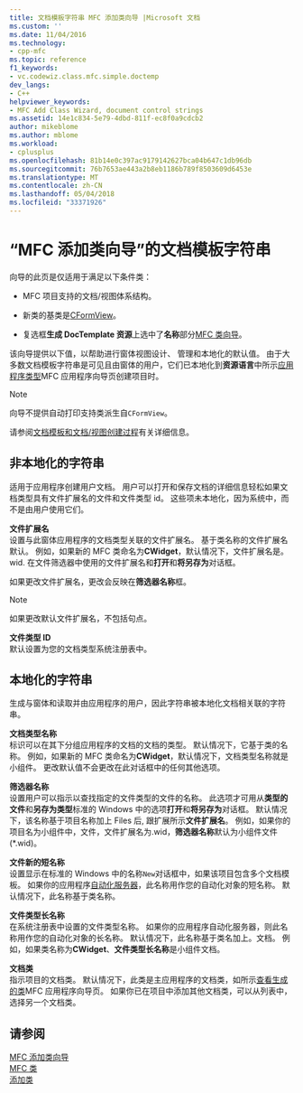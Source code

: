 ```yaml
---
title: 文档模板字符串 MFC 添加类向导 |Microsoft 文档
ms.custom: ''
ms.date: 11/04/2016
ms.technology:
- cpp-mfc
ms.topic: reference
f1_keywords:
- vc.codewiz.class.mfc.simple.doctemp
dev_langs:
- C++
helpviewer_keywords:
- MFC Add Class Wizard, document control strings
ms.assetid: 14e1c834-5e79-4dbd-811f-ec8f0a9cdcb2
author: mikeblome
ms.author: mblome
ms.workload:
- cplusplus
ms.openlocfilehash: 81b14e0c397ac9179142627bca04b647c1db96db
ms.sourcegitcommit: 76b7653ae443a2b8eb1186b789f8503609d6453e
ms.translationtype: MT
ms.contentlocale: zh-CN
ms.lasthandoff: 05/04/2018
ms.locfileid: "33371926"
---
```

# <a name="document-template-strings-mfc-add-class-wizard"></a>“MFC 添加类向导”的文档模板字符串
向导的此页是仅适用于满足以下条件类：  
  
-   MFC 项目支持的文档/视图体系结构。  
  
-   新类的基类是[CFormView](../../mfc/reference/cformview-class.md)。  
  
-   复选框**生成 DocTemplate 资源**上选中了**名称**部分[MFC 类向导](../../mfc/reference/mfc-add-class-wizard.md)。  
  
 该向导提供以下值，以帮助进行窗体视图设计、 管理和本地化的默认值。 由于大多数文档模板字符串是可见且由窗体的用户，它们已本地化到**资源语言**中所示[应用程序类型](../../mfc/reference/application-type-mfc-application-wizard.md)MFC 应用程序向导页创建项目时。  
  
> [!NOTE]
>  向导不提供自动打印支持类派生自`CFormView`。  
  
 请参阅[文档模板和文档/视图创建过程](../../mfc/document-templates-and-the-document-view-creation-process.md)有关详细信息。  
  
## <a name="nonlocalized-strings"></a>非本地化的字符串  
 适用于应用程序创建用户文档。 用户可以打开和保存文档的详细信息轻松如果文档类型具有文件扩展名的文件和文件类型 id。 这些项未本地化，因为系统中，而不是由用户使用它们。  
  
 **文件扩展名**  
 设置与此窗体应用程序的文档类型关联的文件扩展名。 基于类名称的文件扩展名默认。 例如，如果新的 MFC 类命名为**CWidget**，默认情况下，文件扩展名是。 wid. 在文件筛选器中使用的文件扩展名和**打开**和**将另存为**对话框。  
  
 如果更改文件扩展名，更改会反映在**筛选器名称**框。  
  
> [!NOTE]
>  如果更改默认文件扩展名，不包括句点。  
  
 **文件类型 ID**  
 默认设置为您的文档类型系统注册表中。  
  
## <a name="localized-strings"></a>本地化的字符串  
 生成与窗体和读取并由应用程序的用户，因此字符串被本地化文档相关联的字符串。  
  
 **文档类型名称**  
 标识可以在其下分组应用程序的文档的文档的类型。 默认情况下，它基于类的名称。 例如，如果新的 MFC 类命名为**CWidget**，默认情况下，文档类型名称就是小组件。 更改默认值不会更改在此对话框中的任何其他选项。  
  
 **筛选器名称**  
 设置用户可以指示以查找指定的文件类型的文件的名称。 此选项才可用从**类型的文件**和**另存为类型**标准的 Windows 中的选项**打开**和**将另存为**对话框。 默认情况下，该名称基于项目名称加上 Files 后, 跟扩展所示**文件扩展名**。 例如，如果你的项目名为小组件中，文件，文件扩展名为.wid，**筛选器名称**默认为小组件文件 (*.wid)。  
  
 **文件新的短名称**  
 设置显示在标准的 Windows 中的名称`New`对话框中，如果该项目包含多个文档模板。 如果你的应用程序[自动化服务器](../../mfc/automation-servers.md)，此名称用作您的自动化对象的短名称。 默认情况下，此名称基于类名称。  
  
 **文件类型长名称**  
 在系统注册表中设置的文件类型名称。 如果你的应用程序自动化服务器，则此名称用作您的自动化对象的长名称。 默认情况下，此名称基于类名加上。文档。 例如，如果类名称为**CWidget**、**文件类型长名称**是小组件文档。  
  
 **文档类**  
 指示项目的文档类。 默认情况下，此类是主应用程序的文档类，如所示[查看生成的类](../../mfc/reference/generated-classes-mfc-application-wizard.md)MFC 应用程序向导页。 如果你已在项目中添加其他文档类，可以从列表中，选择另一个文档类。  
  
## <a name="see-also"></a>请参阅  
 [MFC 添加类向导](../../mfc/reference/mfc-add-class-wizard.md)   
 [MFC 类](../../mfc/reference/adding-an-mfc-class.md)   
 [添加类](../../ide/adding-a-class-visual-cpp.md)

